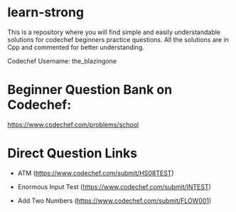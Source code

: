 # learn-strong
This is a repository where you will find simple and easily understandable solutions for codechef beginners practice questions. 
All the solutions are in Cpp and commented for better understanding. 

Codechef Username: the_blazingone

# Beginner Question Bank on Codechef: 
https://www.codechef.com/problems/school

# Direct Question Links
* 
  ATM (https://www.codechef.com/submit/HS08TEST)

*  
  Enormous Input Test (https://www.codechef.com/submit/INTEST)
  
* 
  Add Two Numbers (https://www.codechef.com/submit/FLOW001)
